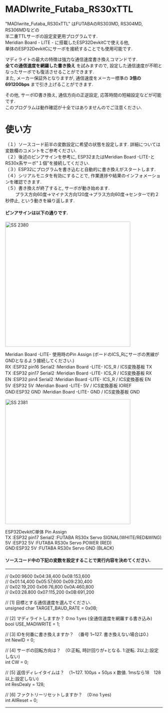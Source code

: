 # MADIwrite_Futaba_RS30xTTL  
  
"MADIwrite_Futaba_RS30xTTL" はFUTABAのRS303MD, RS304MD, RS306MDなどの  
半二重TTLサーボの設定変更用プログラムです.  
Meridian Board - LITE - に搭載したESP32DevkitCで使える他,  
単体のESP32DevkitCにサーボを接続することでも使用可能です.  
  
マディライトの最大の特徴は強力な通信速度書き換えコマンドです.  
**全ての通信速度を網羅した書き換え** を試みますので, 設定した通信速度が不明となったサーボでも復活させることができます.  
また, メーカー保証外となりますが, 通信速度をメーカー標準の **3倍の691200bps** まで引き上げることができます.  
  
その他, サーボID書き換え, 通信方向の正逆設定, 応答時間の短縮設定などが可能です.  
このプログラムは動作確認が十全ではありませんのでご注意ください.  
  
  
# 使い方  
（１）ソースコード前半の変数設定に希望の状態を設定します. 詳細については変数欄のコメントをご参考ください.  
（２）後述のピンアサインを参考に, ESP32またはMeridian Board -LITE-とRS30x系サーボ"１個"を接続してください.  
（３）ESP32にプログラムを書き込むと自動的に書き換えがスタートします.  
（４）シリアルモニタを有効にすることで, 作業進捗や結果のインフォメーションを確認できます.  
（５）書き換えが終了すると, サーボが動き始めます.  
 　　 プラス方向60度→マイナス方向120度→プラス方向60度→センターで約２秒停止, という動きを繰り返します.  
  
#### ピンアサインは以下の通りです.  
<img width="400" alt="SS 2380" src="https://user-images.githubusercontent.com/8329123/180610578-e3c3789b-d0c0-4d4b-a6f0-79706188a41a.png">  
  
Meridian Board -LITE- 使用時のPin Assign (ボードのICS_Rにサーボの黒線がGNDとなるよう接続してください.)  
  RX :ESP32 pin16 Serial2 :Meridian Board -LITE- ICS_R / ICS変換基板 TX  
  TX :ESP32 pin17 Serial2 :Meridian Board -LITE- ICS_R / ICS変換基板 RX  
  EN :ESP32 pin4  Serial2 :Meridian Board -LITE- ICS_R / ICS変換基板 EN  
  5V :ESP32 5V            :Meridian Board -LITE- 5V    / ICS変換基板 IOREF  
  GND:ESP32 GND           :Meridian Board -LITE- GND   / ICS変換基板 GND  
  
<img width="400" alt="SS 2381" src="https://user-images.githubusercontent.com/8329123/180610583-7db88a6d-a2e5-4185-b453-799409a147b4.png">  
  
ESP32DevkitC単体 Pin Assign  
  TX :ESP32 pin17 Serial2 :FUTABA RS30x Servo SIGNAL(WHITE/RED&WING)  
  5V :ESP32 5V            :FUTABA RS30x Servo POWER (RED)  
  GND:ESP32 5V            :FUTABA RS30x Servo GND   (BLACK)  
  
  
#### ソースコード中の下記の変数を設定することで実行内容を決めてください.  
------------  
// 0x00:9600       0x04:38,400      0x08:153,600  
// 0x01:14,400     0x05:57,600      0x09:230,400  
// 0x02:19,200     0x06:76,800      0x0A:460,800  
// 0x03:28.800     0x07:115,200     0x0B:691,200  
  
// [1] 目標とする通信速度を選んでください.  
unsigned char TARGET_BAUD_RATE = 0x0B;  
  
// [2] マディライトしますか？ 0:no 1:yes (全通信速度を網羅する書き込み)  
bool USE_MADIWRITE = 1;  
  
// [3] IDを何番に書き換えますか？　（番号 1~127. 書き換えない場合は0.)  
int NewID = 0;  
  
// [4] サーボの回転方向は？　（0:正転, 時計回りが+となる. 1:逆転. 2以上:設定しない)  
int CW = 0;  
  
// [5] 返信ディレイタイムは？　（1~127. 100μs + 50μs x 数値. 1msなら18　128以上:設定しない)  
int ResDealy = 128;  
  
// [6] ファクトリーリセットしますか？　（0:no 1:yes)  
int AllReset = 0;  
  
------------  
  
